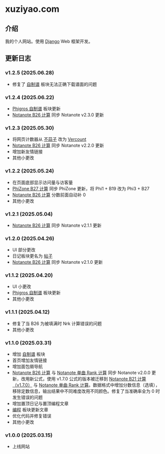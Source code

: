 # xuziyao.com

## 介绍

我的个人网站。使用 [Django](https://www.djangoproject.com/) Web 框架开发。

## 更新日志

### v1.2.5 (2025.06.28)

- 修复了 [自制谱](http://xuziyao.com/fanmade_charts/) 板块无法正确下载谱面的问题

### v1.2.4 (2025.06.22)

- [Phigros 自制谱](http://xuziyao.com/fanmade_charts/phigros/) 板块更新
- [Notanote B26 计算](http://xuziyao.com/notanote/best/) 同步 Notanote v2.3.0 更新

### v1.2.3 (2025.05.30)

- 将网页计数器从 [不蒜子](https://busuanzi.ibruce.info/) 改为 [Vercount](https://vercount.one/)
- [Notanote B26 计算](http://xuziyao.com/notanote/best/) 同步 Notanote v2.2.0 更新
- 增加新友情链接
- 其他小更改

### v1.2.2 (2025.05.24)

- 在页面底部显示访问量与访客量
- [PhiZone B27 计算](http://xuziyao.com/phizone/best/) 同步 PhiZone 更新，将 Phi1 + B19 改为 Phi3 + B27
- [Notanote B26 计算](http://xuziyao.com/notanote/best/) 分数前面自动补 0
- 其他小更改

### v1.2.1 (2025.05.04)

- [Notanote B26 计算](http://xuziyao.com/notanote/best/) 同步 Notanote v2.1.1 更新

### v1.2.0 (2025.04.26)

- UI 部分更改
- 日记板块更名为 [帖子](http://xuziyao.com/posts/)
- [Notanote B26 计算](http://xuziyao.com/notanote/best/) 同步 Notanote v2.1.0 更新

### v1.1.2 (2025.04.20)

- UI 小更改
- [Phigros 自制谱](http://xuziyao.com/fanmade_charts/phigros/) 板块更新
- 其他小更改

### v1.1.1 (2025.04.12)

- 修复了当 B26 为被填满时 Nrk 计算错误的问题
- 其他小更改

### v1.1.0 (2025.03.31)

- 增加 [自制谱](http://xuziyao.com/fanmade_charts/) 板块
- 首页增加友情链接
- 增加面包屑导航
- [Notanote B26 计算](http://xuziyao.com/notanote/best/) 与 [Notanote 单曲 Rank 计算](http://xuziyao.com/notanote/rankcal/) 同步 Notanote v2.0.0 更新，改用新公式，使用 v1.7.0 公式的版本被迁移到 [Notanote B21 计算（v1.7.0）](http://xuziyao.com/notanote/best/v1.7.0) 与 [Notanote 单曲 Rank 计算](http://xuziyao.com/notanote/rankcal/v1.7.0)。数据格式中增加分数信息（选填），移除定数信息，输出结果中不同难度改用不同颜色。修复了当准确率全为 0 时发生错误的问题
- 增加置顶日记与置顶编程文章
- [编程](http://xuziyao.com/programming/) 板块更新文章
- 优化代码并修复错误
- 其他小更改

### v1.0.0 (2025.03.15)

- 上线网站